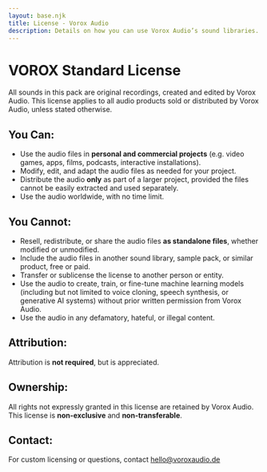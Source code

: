 ```yaml
---
layout: base.njk
title: License - Vorox Audio
description: Details on how you can use Vorox Audio’s sound libraries. Clear terms, no legal jargon, and creator-friendly usage rights.
---
```


# VOROX Standard License

All sounds in this pack are original recordings, created and edited by Vorox Audio.
This license applies to all audio products sold or distributed by Vorox Audio, unless stated otherwise.

## You Can:
- Use the audio files in **personal and commercial projects** (e.g. video games, apps, films, podcasts, interactive installations).
- Modify, edit, and adapt the audio files as needed for your project.
- Distribute the audio **only** as part of a larger project, provided the files cannot be easily extracted and used separately.
- Use the audio worldwide, with no time limit.

## You Cannot:
- Resell, redistribute, or share the audio files **as standalone files**, whether modified or unmodified.
- Include the audio files in another sound library, sample pack, or similar product, free or paid.
- Transfer or sublicense the license to another person or entity.
- Use the audio to create, train, or fine-tune machine learning models (including but not limited to voice cloning, speech synthesis, or generative AI systems) without prior written permission from Vorox Audio.
- Use the audio in any defamatory, hateful, or illegal content.

## Attribution:
Attribution is **not required**, but is appreciated.

## Ownership:
All rights not expressly granted in this license are retained by Vorox Audio.  
This license is **non-exclusive** and **non-transferable**.

## Contact:
For custom licensing or questions, contact [hello@voroxaudio.de](mailto:hello@voroxaudio.de)


